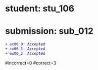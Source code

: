 # student: stu_106
# submission: sub_012

```diff
+ ex06_0: Accepted
+ ex06_1: Accepted
+ ex06_2: Accepted
```
#incorrect=0
#correct=3
